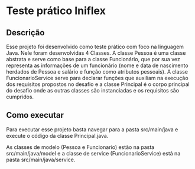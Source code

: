 # Teste prático Iniflex

## Descrição

Esse projeto foi desenvolvido como teste prático com foco na linguagem Java. Nele foram desenvolvidas 4 Classes. A classe Pessoa é uma classe abstrata e serve como base para a classe Funcionário,
que por sua vez representa as informações de um funcionário (nome e data de nascimento herdados de Pessoa e salário e função como atributos pessoais). A classe FuncionarioService serve para declarar funções que auxiliam 
na execução dos requisitos propostos no desafio e a classe Principal é o corpo principal do desafio onde as outras classes são instanciadas e os requisitos são cumpridos.

## Como executar

Para executar esse projeto basta navegar para a pasta src/main/java e execute o código da classe Principal.java.

As classes de modelo (Pessoa e Funcionario) estão na pasta src/main/java/model e a classe de service (FuncionarioService) está na pasta src/main/java/service.

